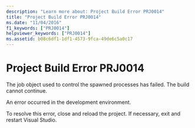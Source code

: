 ```yaml
---
description: "Learn more about: Project Build Error PRJ0014"
title: "Project Build Error PRJ0014"
ms.date: "11/04/2016"
f1_keywords: ["PRJ0014"]
helpviewer_keywords: ["PRJ0014"]
ms.assetid: b08c6df1-1df1-4573-9fca-49de6c5a0c17
---
```

# Project Build Error PRJ0014

The job object used to control the spawned processes has failed.  The build cannot continue.

An error occurred in the development environment.

To resolve this error, close and reload the project. If necessary, exit and restart Visual Studio.
